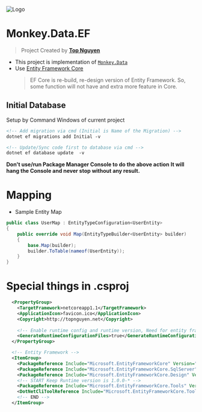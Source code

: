 ﻿![Logo](favicon.ico)
# Monkey.Data.EF
> Project Created by [**Top Nguyen**](http://topnguyen.net)
- This project is implementation of [`Monkey.Data`](../Monkey.Data/readme.md)
- Use [Entity Framework Core](https://docs.microsoft.com/en-us/ef/core/index)
  > EF Core is re-build, re-design version of Entity Framework. So, some function will not have and extra more feature in Core.

## Initial Database
Setup by Command Windows of current project 

```xml
<!-- Add migration via cmd (Initial is Name of the Migration) -->
dotnet ef migrations add Initial -v

<!-- Update/Sync code first to database via cmd -->
dotnet ef database update  -v
```

**Don't use/run Package Manager Console to do the above action**
**It will hang the Console and never stop without any result.**

# Mapping
- Sample Entity Map
```csharp
public class UserMap : EntityTypeConfiguration<UserEntity>
{
    public override void Map(EntityTypeBuilder<UserEntity> builder)
    {
        base.Map(builder);
        builder.ToTable(nameof(UserEntity));
    }
}
```

# Special things in .csproj

```xml
  <PropertyGroup>
    <TargetFramework>netcoreapp1.1</TargetFramework>
    <ApplicationIcon>favicon.ico</ApplicationIcon>
    <Copyright>http://topnguyen.net</Copyright>
    
    <!-- Enable runtime config and runtime version, Need for entity framework DonetClioTool -->
    <GenerateRuntimeConfigurationFiles>true</GenerateRuntimeConfigurationFiles>
  </PropertyGroup>

  <!-- Entity Framework -->
  <ItemGroup>
    <PackageReference Include="Microsoft.EntityFrameworkCore" Version="1.1.1" />
    <PackageReference Include="Microsoft.EntityFrameworkCore.SqlServer" Version="1.1.1" />
    <PackageReference Include="Microsoft.EntityFrameworkCore.Design" Version="1.1.1" />
    <!-- START Keep Runtime version is 1.0.0-* -->
    <PackageReference Include="Microsoft.EntityFrameworkCore.Tools" Version="1.1.0" />
    <DotNetCliToolReference Include="Microsoft.EntityFrameworkCore.Tools.DotNet" Version="1.0.0-*" />
    <!-- END -->
  </ItemGroup>
```